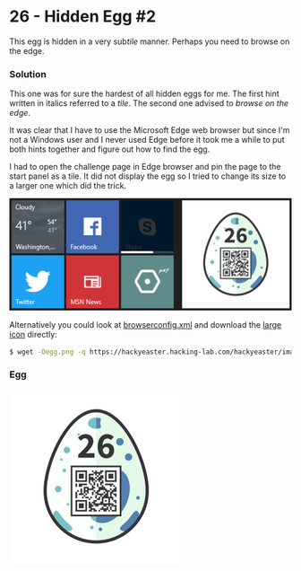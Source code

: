 # 26 - Hidden Egg #2

This egg is hidden in a very sub*tile* manner. Perhaps you need to browse on the edge.

### Solution

This one was for sure the hardest of all hidden eggs for me. The first hint written in italics referred to a *tile*. The second one advised to *browse on the edge*.

It was clear that I have to use the Microsoft Edge web browser but since I'm not a Windows user and I never used Edge before it took me a while to put both hints together and figure out how to find the egg.

I had to open the challenge page in Edge browser and pin the page to the start panel as a tile. It did not display the egg so I tried to change its size to a larger one which did the trick.

![tile.png](files/tile.png "tile.png")

Alternatively you could look at [browserconfig.xml](https://hackyeaster.hacking-lab.com/browserconfig.xml) and download the [large icon](https://hackyeaster.hacking-lab.com/hackyeaster/images/tiles/mstile-310x310.png) directly:

```bash
$ wget -Oegg.png -q https://hackyeaster.hacking-lab.com/hackyeaster/images/tiles/mstile-310x310.png
```

### Egg

![egg.png](files/egg.png "egg.png")